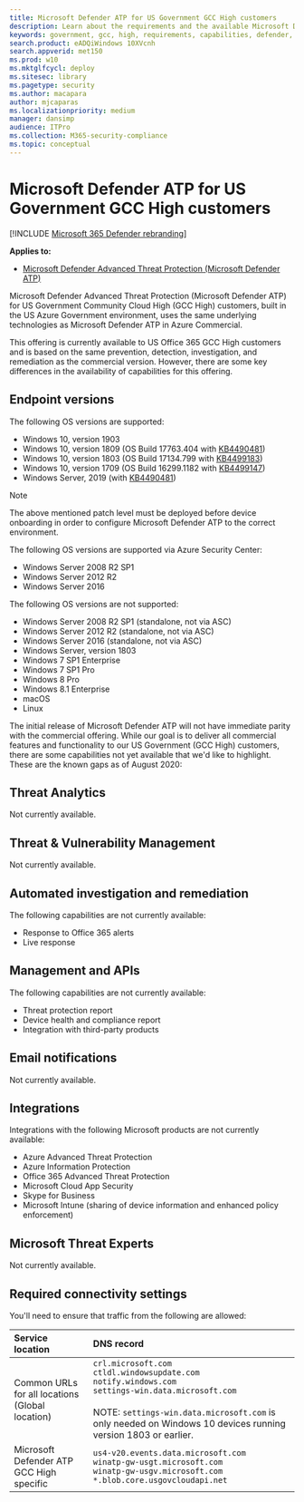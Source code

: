 ```yaml
---
title: Microsoft Defender ATP for US Government GCC High customers 
description: Learn about the requirements and the available Microsoft Defender ATP capabilities for US Government CCC High customers
keywords: government, gcc, high, requirements, capabilities, defender, defender atp, mdatp
search.product: eADQiWindows 10XVcnh
search.appverid: met150
ms.prod: w10
ms.mktglfcycl: deploy
ms.sitesec: library
ms.pagetype: security
ms.author: macapara
author: mjcaparas
ms.localizationpriority: medium
manager: dansimp
audience: ITPro
ms.collection: M365-security-compliance 
ms.topic: conceptual
---
```


# Microsoft Defender ATP for US Government GCC High customers

[!INCLUDE [Microsoft 365 Defender rebranding](../../includes/microsoft-defender.md)]


**Applies to:**
- [Microsoft Defender Advanced Threat Protection (Microsoft Defender ATP)](https://go.microsoft.com/fwlink/p/?linkid=2146631)

Microsoft Defender Advanced Threat Protection (Microsoft Defender ATP) for US Government Community Cloud High (GCC High) customers, built in the US Azure Government environment, uses the same underlying technologies as Microsoft Defender ATP in Azure Commercial.

This offering is currently available to US Office 365 GCC High customers and is based on the same prevention, detection, investigation, and remediation as the commercial version. However, there are some key differences in the availability of capabilities for this offering.


## Endpoint versions
The following OS versions are supported:

- Windows 10, version 1903 
- Windows 10, version 1809 (OS Build 17763.404 with [KB4490481](https://support.microsoft.com/help/4490481))
- Windows 10, version 1803 (OS Build 17134.799 with [KB4499183](https://support.microsoft.com/help/4499183))
- Windows 10, version 1709 (OS Build 16299.1182 with [KB4499147](https://support.microsoft.com/help/4499147)) 
- Windows Server, 2019 (with [KB4490481](https://support.microsoft.com/help/4490481))

>[!NOTE]
>The above mentioned patch level must be deployed before device onboarding in order to configure Microsoft Defender ATP to the correct environment.

The following OS versions are supported via Azure Security Center:
- Windows Server 2008 R2 SP1
- Windows Server 2012 R2
- Windows Server 2016

The following OS versions are not supported:
- Windows Server 2008 R2 SP1 (standalone, not via ASC)
- Windows Server 2012 R2 (standalone, not via ASC)
- Windows Server 2016 (standalone, not via ASC)
- Windows Server, version 1803
- Windows 7 SP1 Enterprise
- Windows 7 SP1 Pro
- Windows 8 Pro
- Windows 8.1 Enterprise
- macOS
- Linux

The initial release of Microsoft Defender ATP will not have immediate parity with the commercial offering. While our goal is to deliver all commercial features and functionality to our US Government (GCC High) customers, there are some capabilities not yet available that we'd like to highlight. These are the known gaps as of August 2020:

## Threat Analytics
Not currently available.

## Threat & Vulnerability Management
Not currently available.


## Automated investigation and remediation
The following capabilities are not currently available:
- Response to Office 365 alerts 
- Live response 



## Management and APIs
The following capabilities are not currently available:

- Threat protection report
- Device health and compliance report
- Integration with third-party products


## Email notifications
Not currently available.


## Integrations
Integrations with the following Microsoft products are not currently available:
- Azure Advanced Threat Protection
- Azure Information Protection
- Office 365 Advanced Threat Protection
- Microsoft Cloud App Security
- Skype for Business
- Microsoft Intune (sharing of device information and enhanced policy enforcement)

## Microsoft Threat Experts
Not currently available.

## Required connectivity settings
You'll need to ensure that traffic from the following are allowed:

Service location | DNS record
:---|:---
Common URLs for all locations (Global location) | ```crl.microsoft.com```<br>```ctldl.windowsupdate.com```<br>```notify.windows.com```<br>```settings-win.data.microsoft.com``` <br><br> NOTE: ```settings-win.data.microsoft.com``` is only needed on Windows 10 devices running version 1803 or earlier.
Microsoft Defender ATP GCC High specific | ```us4-v20.events.data.microsoft.com``` <br>```winatp-gw-usgt.microsoft.com```<br>```winatp-gw-usgv.microsoft.com```<br>```*.blob.core.usgovcloudapi.net``` 



